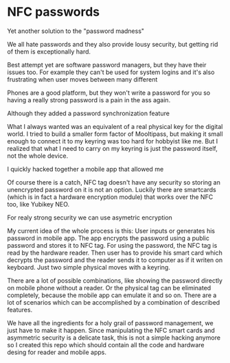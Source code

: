 # NFC passwords

Yet another solution to the "password madness"

We all hate passwords and they also provide lousy security,  but getting rid of them is exceptionally hard.

Best attempt yet are software password managers, but they have their issues too. For example they can't be used for system logins and it's also frustrating when user moves between many different 

Phones are a good platform, but they won't write a password for you so having a really strong password is a pain in the ass again.

Although they added a password synchronization feature

What I always wanted was an equivalent of a real physical key for the digital world. I tried to build a smaller form factor of Mooltipass, but making it small enough to connect it to my keyring was too hard for hobbyist like me. But I realized that what I need to carry on my keyring is just the password itself, not the whole device.

I quickly hacked together a mobile app that allowed me

Of course there is a catch, NFC tag doesn't have any security so storing an unencrypted password on it is not an option. Luckily there are smartcards (which is in fact a hardware encryption module) that works over the NFC too, like Yubikey NEO.

For realy strong security we can use asymetric encryption

My current idea of the whole process is this: User inputs or generates his password in mobile app. The app encrypts the password using a public password and stores it to NFC tag. For using the password, the NFC tag is read by the hardware reader. Then user has to provide his smart card which decrypts the password and the reader sends it to computer as if it writen on keyboard. Just two simple physical moves with a keyring.

There are a lot of possible combinations, like showing the password directly on mobile phone without a reader. Or the physical tag can be eliminated completely, because  the mobile app can emulate it and so on. There are a lot of scenarios which can be accomplished by a combination of described features.

We have all the ingredients for a holy grail of password management, we just have to make it happen. Since manipulating the NFC smart cards and asymmetric security is a delicate task, this is not a simple hacking anymore so I created this repo which should contain all the code and hardware desing for reader and mobile apps.
